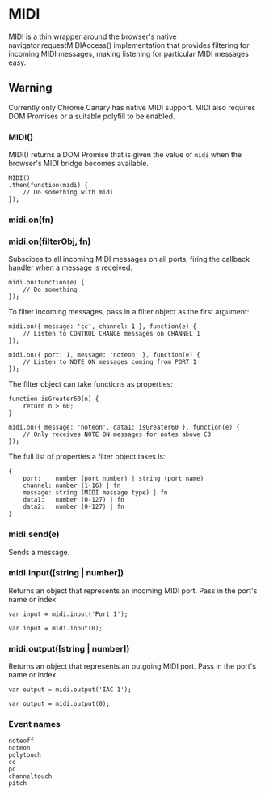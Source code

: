 # MIDI

MIDI is a thin wrapper around the browser's native navigator.requestMIDIAccess()
implementation that provides filtering for incoming MIDI messages, making
listening for particular MIDI messages easy.


## Warning

Currently only Chrome Canary has native MIDI support. MIDI also requires DOM
Promises or a suitable polyfill to be enabled.


### MIDI()

MIDI() returns a DOM Promise that is given the value of <code>midi</code> when
the browser's MIDI bridge becomes available.

    MIDI()
    .then(function(midi) {
        // Do something with midi
    });


### midi.on(fn)
### midi.on(filterObj, fn)

Subscibes to all incoming MIDI messages on all ports, firing the callback
handler when a message is received.

    midi.on(function(e) {
    	// Do something
    });

To filter incoming messages, pass in a filter object as the first argument:

    midi.on({ message: 'cc', channel: 1 }, function(e) {
    	// Listen to CONTROL CHANGE messages on CHANNEL 1
    });

    midi.on({ port: 1, message: 'noteon' }, function(e) {
        // Listen to NOTE ON messages coming from PORT 1
    });

The filter object can take functions as properties:

    function isGreater60(n) {
    	return n > 60;
    }
    
    midi.on({ message: 'noteon', data1: isGreater60 }, function(e) {
    	// Only receives NOTE ON messages for notes above C3
    });


The full list of properties a filter object takes is:

    {
        port:    number (port number) | string (port name)
        channel: number (1-16) | fn
        message: string (MIDI message type) | fn
        data1:   number (0-127) | fn
        data2:   number (0-127) | fn
    }


### midi.send(e)

Sends a message.


### midi.input([string | number])

Returns an object that represents an incoming MIDI port. Pass in the port's name
or index.

    var input = midi.input('Port 1');

    var input = midi.input(0);


### midi.output([string | number])

Returns an object that represents an outgoing MIDI port. Pass in the port's name
or index.

    var output = midi.output('IAC 1');

    var output = midi.output(0);


### Event names

    noteoff
    noteon
    polytouch
    cc
    pc
    channeltouch
    pitch